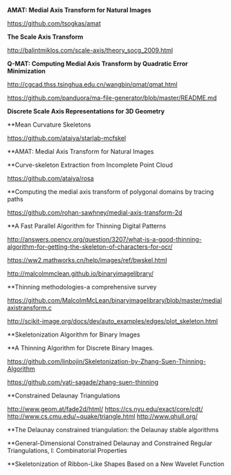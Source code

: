 **AMAT: Medial Axis Transform for Natural Images**

https://github.com/tsogkas/amat

**The Scale Axis Transform**

http://balintmiklos.com/scale-axis/theory_socg_2009.html

**Q-MAT: Computing Medial Axis Transform by Quadratic Error Minimization**

http://cgcad.thss.tsinghua.edu.cn/wangbin/qmat/qmat.html

https://github.com/panduora/ma-file-generator/blob/master/README.md

**Discrete Scale Axis Representations for 3D Geometry**


**Mean Curvature Skeletons

https://github.com/ataiya/starlab-mcfskel


**AMAT: Medial Axis Transform for Natural Images


**Curve-skeleton Extraction from Incomplete Point Cloud

https://github.com/ataiya/rosa

**Computing the medial axis transform of polygonal domains by tracing paths

https://github.com/rohan-sawhney/medial-axis-transform-2d


**A Fast Parallel Algorithm for Thinning Digital Patterns

http://answers.opencv.org/question/3207/what-is-a-good-thinning-algorithm-for-getting-the-skeleton-of-characters-for-ocr/


https://ww2.mathworks.cn/help/images/ref/bwskel.html




http://malcolmmclean.github.io/binaryimagelibrary/


**Thinning methodologies-a comprehensive survey

https://github.com/MalcolmMcLean/binaryimagelibrary/blob/master/medialaxistransform.c




http://scikit-image.org/docs/dev/auto_examples/edges/plot_skeleton.html


**Skeletonization Algorithm for Binary Images


**A Thinning Algorithm for Discrete Binary Images.

https://github.com/linbojin/Skeletonization-by-Zhang-Suen-Thinning-Algorithm

https://github.com/yati-sagade/zhang-suen-thinning


**Constrained Delaunay Triangulations

http://www.geom.at/fade2d/html/
https://cs.nyu.edu/exact/core/cdt/
http://www.cs.cmu.edu/~quake/triangle.html
http://www.qhull.org/

**The Delaunay constrained triangulation: the Delaunay stable algorithms

**General-Dimensional Constrained Delaunay and Constrained Regular Triangulations, I: Combinatorial Properties

**Skeletonization of Ribbon-Like Shapes Based on a New Wavelet Function